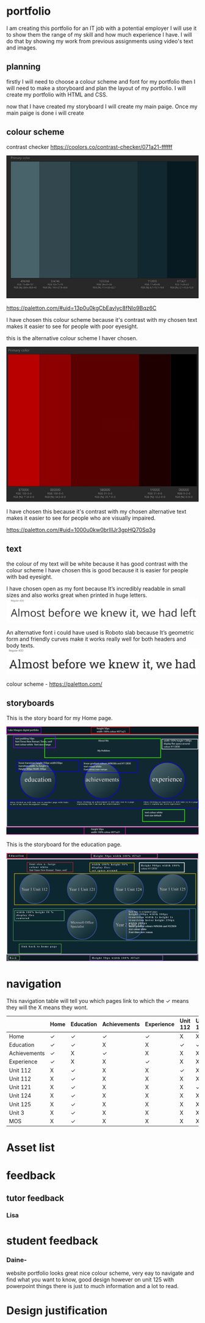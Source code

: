 # portfolio
I am creating this portfolio for an IT job with a potential employer I will use it to show them the range of my skill and how much experience I have.
I will do that by showing my work from previous assignments using video's text and images.

## planning 
firstly I will need to choose a colour scheme and font for my portfolio then I will need to make a storyboard and plan the layout of my portfolio.
I will create my portfolio with HTML and CSS.

now that I have created my storyboard I will create my main paige. Once my main paige is done i will create 
## colour scheme
contrast checker https://coolors.co/contrast-checker/071a21-ffffff

![image](../images/colour%20scheme.JPG)

https://paletton.com/#uid=13p0u0kgCbEavlyc8fNlo9Bqz6C

I have chosen this colour scheme because it's contrast with my chosen text makes it easier to see for people with poor eyesight.

this is the alternative colour scheme I haver chosen.

![image](../images/Alt%20Colour%20Scheme.JPG)

I have chosen this because it's contrast with my chosen alternative text makes it easier to see for people who are visually impaired.

https://paletton.com/#uid=1000u0kw0brlIlJr3gpHQ70Sq3g


## text
the colour of my text will be white because it has good contrast with the colour scheme I have chosen this is good because it is easier for people with bad eyesight. 

I have chosen open as my font because  It’s incredibly readable in small sizes and also works great when printed in huge letters.
![image](../images/font.JPG)

An alternative font i could have used is Roboto slab because It’s geometric form and friendly curves make it works really well for both headers and body texts. 
![image](../images/Alt%20Font%202.JPG)

colour scheme - https://paletton.com/


## storyboards
This is the story board for my Home page.

![image](../images/index%20storyboard%20copy.png)

This is the storyboard for the education page.

![image](../images/education%20storyboard.jpg)

# navigation
This navigation table will tell you which pages link to which the &check; means they will the X means they wont.

|   |Home|Education|Achievements|Experience|Unit 112|Unit 121|Unit 124|Unit 125|Unit 3|MOS|
|---|---|---|---|---|---|---|---|---|---|---|
|Home|&check;|&check;|&check;| &check;  | X  | X  | X  | X  |  X |X|
|Education| &check;  | &check;  | X  |  X |  &check; |  &check; |  &check; |  &check; |  &check; |&check;|
|Achievements| &check;  |  X |  &check; | X  | X  |  X |  X |  X |  X |X|
|Experience| &check;  |  X | X  |  &check; |  X | X | X  |  X |  X |X|
|Unit 112|  X | &check;  | X  |  X | &check; | X  |  X | X  | X  |X|
|Unit 112|  X | &check;   |  X |  X | X  |   X|  X |  X | X  |X|
|Unit 121|  X |&check;    | X  |  X | X  |  &check; |  X |  X |  X |X|
|Unit 124|  X | &check;   |  X |  X |  X |  X |  &check; |  X |  X |X|
|Unit 125|  X | &check;   |  X |  X | X  |  X | X  |  &check; |  X |X|
|Unit 3| X  | &check;   | X  |  X | X  | X  | X  | X  | &check;  |X|
|MOS| X  |  &check;  | X  |  X | X  | X  | X  | X  | X |&check; |
# Asset list

# feedback
## tutor feedback
### Lisa
# student feedback
### Daine-
 website portfolio looks great nice colour scheme, very eay to navigate and find what you want to know, good design however on unit 125 with powerpoint things there is just to much information and a lot to read.
### 
# Design justification
